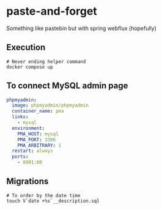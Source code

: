 # paste-and-forget
Something like pastebin but with spring webflux (hopefully)

## Execution

```shell
# Never ending helper command
docker compose up
```

## To connect MySQL admin page

```yaml
phpmyadmin:
  image: phpmyadmin/phpmyadmin
  container_name: pma
  links:
    - mysql
  environment:
    PMA_HOST: mysql
    PMA_PORT: 3306
    PMA_ARBITRARY: 1
  restart: always
  ports:
    - 8081:80
```

## Migrations

```shell
# To order by the date time
touch V`date +%s`__description.sql
```